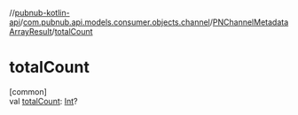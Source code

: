 //[pubnub-kotlin-api](../../../index.md)/[com.pubnub.api.models.consumer.objects.channel](../index.md)/[PNChannelMetadataArrayResult](index.md)/[totalCount](total-count.md)

# totalCount

[common]\
val [totalCount](total-count.md): [Int](https://kotlinlang.org/api/latest/jvm/stdlib/kotlin/-int/index.html)?
